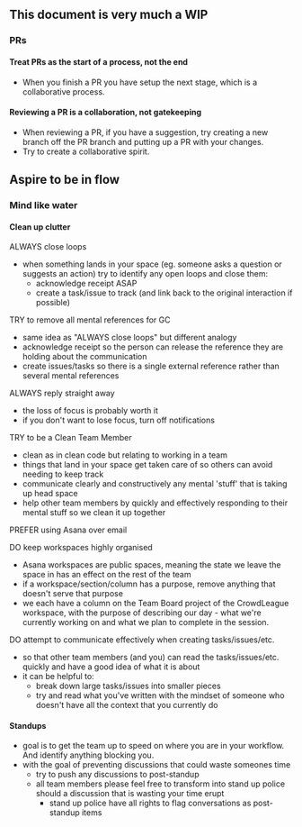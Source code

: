 ## This document is very much a WIP

### PRs

#### Treat PRs as the start of a process, not the end

- When you finish a PR you have setup the next stage, which is a collaborative process.

#### Reviewing a PR is a collaboration, not gatekeeping

- When reviewing a PR, if you have a suggestion, try creating a new branch off the PR branch and putting up a PR with your changes.
- Try to create a collaborative spirit.

## Aspire to be in flow

### Mind like water

#### Clean up clutter

ALWAYS close loops

- when something lands in your space (eg. someone asks a question or suggests an action) try to identify any open loops and close them:
  - acknowledge receipt ASAP
  - create a task/issue to track (and link back to the original interaction if possible)

TRY to remove all mental references for GC

- same idea as "ALWAYS close loops" but different analogy
- acknowledge receipt so the person can release the reference they are holding about the communication
- create issues/tasks so there is a single external reference rather than several mental references

ALWAYS reply straight away

- the loss of focus is probably worth it
- if you don't want to lose focus, turn off notifications

TRY to be a Clean Team Member

- clean as in clean code but relating to working in a team
- things that land in your space get taken care of so others can avoid needing to keep track
- communicate clearly and constructively any mental 'stuff' that is taking up head space
- help other team members by quickly and effectively responding to their mental stuff so we clean it up together

PREFER using Asana over email

DO keep workspaces highly organised

- Asana workspaces are public spaces, meaning the state we leave the space in has an effect on the rest of the team
- if a workspace/section/column has a purpose, remove anything that doesn't serve that purpose
- we each have a column on the Team Board project of the CrowdLeague workspace, with the purpose of describing our day - what we're currently working on and what we plan to complete in the session.

DO attempt to communicate effectively when creating tasks/issues/etc.

- so that other team members (and you) can read the tasks/issues/etc. quickly and have a good idea of what it is about
- it can be helpful to:
  - break down large tasks/issues into smaller pieces
  - try and read what you've written with the mindset of someone who doesn't have all the context that you currently do

#### Standups

- goal is to get the team up to speed on where you are in your workflow. And identify anything blocking you.
- with the goal of preventing discussions that could waste someones time
  - try to push any discussions to post-standup
  - all team members please feel free to transform into stand up police should a discussion that is wasting your time erupt
    - stand up police have all rights to flag conversations as post-standup items
